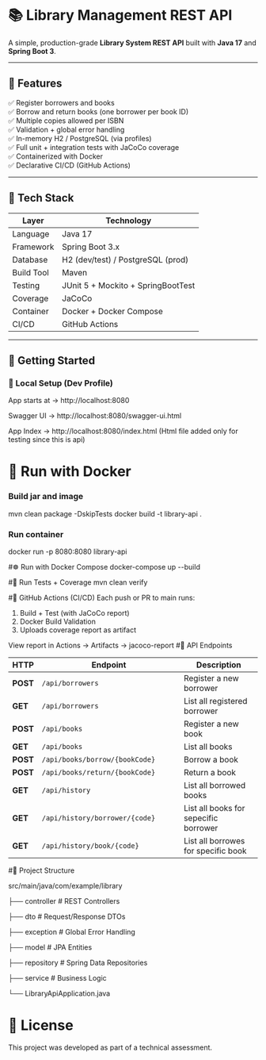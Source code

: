 # 📚 Library Management REST API

A simple, production-grade **Library System REST API** built with **Java 17** and **Spring Boot 3**.

---

## 🧩 Features

✅ Register borrowers and books  
✅ Borrow and return books (one borrower per book ID)  
✅ Multiple copies allowed per ISBN  
✅ Validation + global error handling  
✅ In-memory H2 / PostgreSQL (via profiles)  
✅ Full unit + integration tests with JaCoCo coverage  
✅ Containerized with Docker  
✅ Declarative CI/CD (GitHub Actions)

---

## 🧩 Tech Stack

| Layer | Technology |
|--------|-------------|
| Language | Java 17 |
| Framework | Spring Boot 3.x |
| Database | H2 (dev/test) / PostgreSQL (prod) |
| Build Tool | Maven |
| Testing | JUnit 5 + Mockito + SpringBootTest |
| Coverage | JaCoCo |
| Container | Docker + Docker Compose |
| CI/CD | GitHub Actions |

---

## 🧩 Getting Started

### 🧩 Local Setup (Dev Profile)

App starts at → http://localhost:8080

Swagger UI → http://localhost:8080/swagger-ui.html

App Index → http://localhost:8080/index.html (Html file added only for testing since this is api)

# 🐳 Run with Docker
### Build jar and image
mvn clean package -DskipTests
docker build -t library-api .

### Run container
docker run -p 8080:8080 library-api

#☸️ Run with Docker Compose
docker-compose up --build

#🧩 Run Tests + Coverage
mvn clean verify

#🧩 GitHub Actions (CI/CD)
Each push or PR to main runs:

1. Build + Test (with JaCoCo report)
2. Docker Build Validation
3. Uploads coverage report as artifact

View report in Actions → Artifacts → jacoco-report
#🧩 API Endpoints

| HTTP     | Endpoint                                     				| Description             				|
| -------- | ---------------------------------------------------------- | ------------------------------------	|
| **POST** | `/api/borrowers`                             				| Register a new borrower 				|
| **GET**  | `/api/borrowers`											| List all registered borrower 			|
| **POST** | `/api/books`                                 				| Register a new book     				|
| **GET**  | `/api/books`                                 				| List all books          				|
| **POST** | `/api/books/borrow/{bookCode}					` 			| Borrow a book           				|
| **POST** | `/api/books/return/{bookCode}`                 			| Return a book           				|
| **GET**  | `/api/history`												| List all borrowed books				|
| **GET**  | `/api/history/borrower/{code}`								| List all books for sepecific borrower |
| **GET**  | `/api/history/book/{code}`									| List all borrowes for specific book 	|

#🧩 Project Structure

src/main/java/com/example/library

├── controller        # REST Controllers

├── dto               # Request/Response DTOs

├── exception         # Global Error Handling

├── model             # JPA Entities

├── repository        # Spring Data Repositories

├── service           # Business Logic

└── LibraryApiApplication.java

# 🏁 License

This project was developed as part of a technical assessment.

